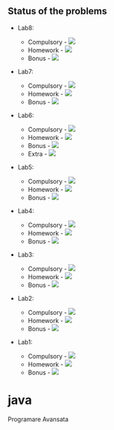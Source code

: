 ## Status of the problems

- Lab8:
  - Compulsory - ![](https://us-central1-progress-markdown.cloudfunctions.net/progress/100)
  - Homework - ![](https://us-central1-progress-markdown.cloudfunctions.net/progress/100)
  - Bonus - ![](https://us-central1-progress-markdown.cloudfunctions.net/progress/0)

- Lab7:
  - Compulsory - ![](https://us-central1-progress-markdown.cloudfunctions.net/progress/100)
  - Homework - ![](https://us-central1-progress-markdown.cloudfunctions.net/progress/100)
  - Bonus - ![](https://us-central1-progress-markdown.cloudfunctions.net/progress/0)

- Lab6:
  - Compulsory - ![](https://us-central1-progress-markdown.cloudfunctions.net/progress/100)
  - Homework - ![](https://us-central1-progress-markdown.cloudfunctions.net/progress/50)
  - Bonus - ![](https://us-central1-progress-markdown.cloudfunctions.net/progress/0)
  - Extra - ![](https://us-central1-progress-markdown.cloudfunctions.net/progress/100)

- Lab5:
    - Compulsory - ![](https://us-central1-progress-markdown.cloudfunctions.net/progress/100)
    - Homework - ![](https://us-central1-progress-markdown.cloudfunctions.net/progress/100)
    - Bonus - ![](https://us-central1-progress-markdown.cloudfunctions.net/progress/25)

- Lab4:
    - Compulsory - ![](https://us-central1-progress-markdown.cloudfunctions.net/progress/100)
    - Homework - ![](https://us-central1-progress-markdown.cloudfunctions.net/progress/100)
    - Bonus - ![](https://us-central1-progress-markdown.cloudfunctions.net/progress/0)

- Lab3:
    - Compulsory - ![](https://us-central1-progress-markdown.cloudfunctions.net/progress/100)
    - Homework - ![](https://us-central1-progress-markdown.cloudfunctions.net/progress/100)
    - Bonus - ![](https://us-central1-progress-markdown.cloudfunctions.net/progress/0)

- Lab2:
    - Compulsory - ![](https://us-central1-progress-markdown.cloudfunctions.net/progress/100)
    - Homework - ![](https://us-central1-progress-markdown.cloudfunctions.net/progress/100)
    - Bonus - ![](https://us-central1-progress-markdown.cloudfunctions.net/progress/50)

- Lab1:
    - Compulsory - ![](https://us-central1-progress-markdown.cloudfunctions.net/progress/100)
    - Homework - ![](https://us-central1-progress-markdown.cloudfunctions.net/progress/100)
    - Bonus - ![](https://us-central1-progress-markdown.cloudfunctions.net/progress/50)



# java
Programare Avansata
